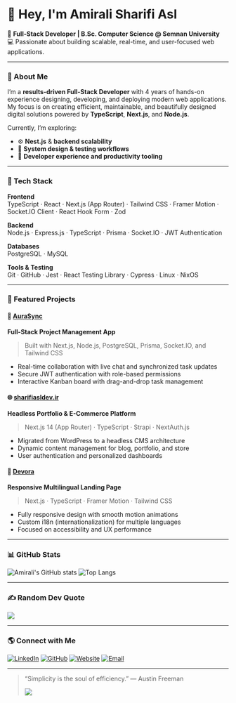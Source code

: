 # 👋 Hey, I'm Amirali Sharifi Asl

🚀 **Full-Stack Developer | B.Sc. Computer Science @ Semnan University**  
💻 Passionate about building scalable, real-time, and user-focused web applications.

---

### 🧠 About Me

I’m a **results-driven Full-Stack Developer** with 4 years of hands-on experience designing, developing, and deploying modern web applications.  
My focus is on creating efficient, maintainable, and beautifully designed digital solutions powered by **TypeScript**, **Next.js**, and **Node.js**.

Currently, I’m exploring:
- ⚙️ **Nest.js** & **backend scalability**
- 🧩 **System design & testing workflows**
- 🧠 **Developer experience and productivity tooling**

---

### 🧰 Tech Stack

**Frontend**  
TypeScript · React · Next.js (App Router) · Tailwind CSS · Framer Motion · Socket.IO Client · React Hook Form · Zod  

**Backend**  
Node.js · Express.js · TypeScript · Prisma · Socket.IO · JWT Authentication  

**Databases**  
PostgreSQL · MySQL  

**Tools & Testing**  
Git · GitHub · Jest · React Testing Library · Cypress · Linux · NixOS  

---

### 🚀 Featured Projects

#### 🧠 [AuraSync](https://github.com/Burserk84/aura-sync)
**Full-Stack Project Management App**  
> Built with Next.js, Node.js, PostgreSQL, Prisma, Socket.IO, and Tailwind CSS  
- Real-time collaboration with live chat and synchronized task updates  
- Secure JWT authentication with role-based permissions  
- Interactive Kanban board with drag-and-drop task management  

#### 🌐 [sharifiasldev.ir](https://sharifiasldev.ir)
**Headless Portfolio & E-Commerce Platform**  
> Next.js 14 (App Router) · TypeScript · Strapi · NextAuth.js  
- Migrated from WordPress to a headless CMS architecture  
- Dynamic content management for blog, portfolio, and store  
- User authentication and personalized dashboards  

#### 💎 [Devora](https://github.com/Burserk84/devora)
**Responsive Multilingual Landing Page**  
> Next.js · TypeScript · Framer Motion · Tailwind CSS  
- Fully responsive design with smooth motion animations  
- Custom i18n (internationalization) for multiple languages  
- Focused on accessibility and UX performance  

---

### 📊 GitHub Stats

![Amirali's GitHub stats](https://github-readme-stats.vercel.app/api?username=Burserk84&show_icons=true&theme=tokyonight&count_private=true&hide_border=true)
![Top Langs](https://github-readme-stats.vercel.app/api/top-langs/?username=Burserk84&layout=compact&theme=tokyonight&hide_border=true)

---

### ✍️ Random Dev Quote
![](https://quotes-github-readme.vercel.app/api?type=horizontal&theme=tokyonight)

---

### 🌎 Connect with Me

[![LinkedIn](https://img.shields.io/badge/LinkedIn-0077B5.svg?style=flat&logo=linkedin&logoColor=white)](https://linkedin.com/in/amirali-sharifi-asl)
[![GitHub](https://img.shields.io/badge/GitHub-181717.svg?style=flat&logo=github&logoColor=white)](https://github.com/Burserk84)
[![Website](https://img.shields.io/badge/Website-000000.svg?style=flat&logo=vercel&logoColor=white)](https://sharifiasldev.ir)
[![Email](https://img.shields.io/badge/Email-D14836.svg?style=flat&logo=gmail&logoColor=white)](mailto:sharifiasldev@gmail.com)

---

> “Simplicity is the soul of efficiency.” — Austin Freeman  
>  
> ![](https://visitcount.itsvg.in/api?id=Burserk84&icon=10&color=0)
